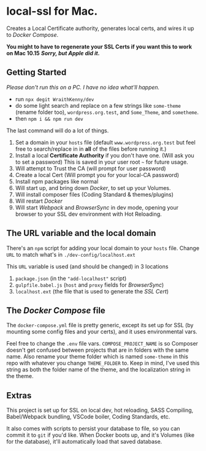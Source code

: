 # local-ssl for Mac.
Creates a Local Certificate authority, generates local certs, and wires it up to *Docker Compose*.

**You might to have to regenerate your SSL Certs if you want this to work on Mac 10.15** ***Sorry, but Apple did it.***

## Getting Started
*Please don't run this on a PC. I have no idea what'll happen.*

* run `npx degit WraithKenny/dev`
* do some light search and replace on a few strings like `some-theme` (rename folder too), `wordpress.org.test`, and `Some_Theme`, and `sometheme`.
* then `npm i && npm run dev`

The last command will do a lot of things.
 1. Set a domain in your `hosts` file (default `www.wordpress.org.test` but feel free to search/replace in in **all** of the files before running it.)
 1. Install a local **Certificate Authority** if you don't have one. (Will ask you to set a password) This is saved in your user root `~` for future usage.
 1. Will attempt to Trust the CA (will prompt for user password)
 1. Create a local Cert (Will prompt you for your local-CA password)
 1. Install npm packages like normal
 1. Will start up, and bring down *Docker*, to set up your Volumes.
 1. Will install composer files (Coding Standard & themes/plugins)
 1. Will restart *Docker*
 1. Will start *Webpack* and *BrowserSync* in dev mode, opening your browser to your SSL dev environment with Hot Reloading.

## The URL variable and the local domain
There's an `npm` script for adding your local domain to your `hosts` file. Change `URL` to match what's in `./dev-config/localhost.ext`

This `URL` variable is used (and should be changed) in 3 locations
 1. `package.json` (in the `"add-localhost"` script)
 1. `gulpfile.babel.js` (`host` and `proxy` fields for *BrowserSync*)
 1. `localhost.ext` (the file that is used to generate the *SSL Cert*)

## The *Docker Compose* file
The `docker-compose.yml` file is pretty generic, except its set up for SSL (by mounting some config files and your certs), and it uses environmental vars.

Feel free to change the `.env` file vars. `COMPOSE_PROJECT_NAME` is so Composer doesn't get confused between projects that are in folders with the same name. Also rename your theme folder which is named `some-theme` in this repo with whatever you change `THEME_FOLDER` to. Keep in mind, I've used this string as both the folder name of the theme, and the localization string in the theme.

## Extras
This project is set up for SSL on local dev, hot reloading, SASS Compiling, Babel/Webpack bundling, VSCode boiler, Coding Standards, etc.

It also comes with scripts to persist your database to file, so you can commit it to `git` if you'd like. When Docker boots up, and it's Volumes (like for the database), it'll automatically load that saved database.
